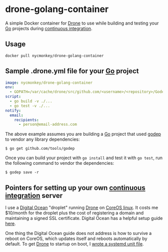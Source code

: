 # drone-golang-container
A simple Docker container for [Drone](https://drone.io) to use while building and testing your [Go](https://golang.org) projects during [continuous integration](http://www.martinfowler.com/articles/continuousIntegration.html).

## Usage

```console
docker pull nycmonkey/drone-golang-container
```

## Sample .drone.yml file for your [Go](https://golang.org) project

```yaml
image: nycmonkey/drone-golang-container
env:
  - GOPATH=/var/cache/drone/src/github.com/<username>/<repository>/Godeps/_workspace:/var/cache/drone
script:
  - go build -v ./...
  - go test -v ./...
notify:
  email:
    recipients:
      - person@email-address.com
```

The above example assumes you are building a [Go](https://golang.org) project that used [godep](https://github.com/tools/godep) to vendor any library dependencies:

```console
$ go get github.com/tools/godep
```

Once you can build your project with `go install` and test it with `go test`, run the following command to vendor the dependencies:

```console
$ godep save -r
```

## Pointers for setting up your own [continuous integration](http://www.martinfowler.com/articles/continuousIntegration.html) server

I use a [Digital Ocean](https://digitalocean.com/) "droplet" running [Drone](https://github.com/drone/drone) on [CoreOS linux](https://https://coreos.com).  It costs me $10/month for the droplet plus the cost of registering a domain and maintaining a signed SSL certificate.  Digital Ocean has a helpful setup guide [here](https://www.digitalocean.com/community/tutorials/how-to-perform-continuous-integration-testing-with-drone-io-on-coreos-and-docker).

One thing the Digital Ocean guide does not address is how to survive a reboot on CoreOS, which updates itself and reboots automatically by default.  To get [Drone](https://github.com/drone/drone) to startup on boot, I [wrote a systemd unit file](https://coreos.com/docs/launching-containers/launching/getting-started-with-systemd/).